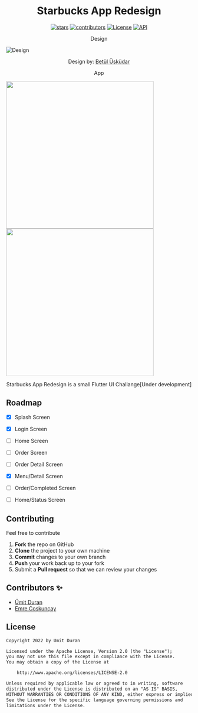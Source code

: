 <h1 align="center"> Starbucks App Redesign </h1>

<p align="center">
 <a href=""><img alt="stars" src="https://img.shields.io/github/stars/durannumit/starbucks-redesign"/></a>
 <a href=""><img alt="contributors" src="https://img.shields.io/github/contributors/durannumit/starbucks-redesign"/></a>
 <a href="https://opensource.org/licenses/Apache-2.0"><img alt="License" src="https://img.shields.io/badge/License-Apache%202.0-blue.svg"/></a>
  <a href="https://twitter.com/flutterist"><img alt="API" src="https://img.shields.io/twitter/follow/flutterist?style=social"/></a>


</p>

<p align="center">
  Design
</p>

![Design](https://github.com/durannumit/starbucks-redesign/blob/main/screenshots/design.png)
<p align="center">
  Design by: <a href="https://t.co/460gSXFNrv">Betül Üsküdar</a>
</p>

<p align="center">
  App 
</p>

<img src="https://github.com/durannumit/starbucks-redesign/blob/main/screenshots/app.png" height="400"> <img src="https://github.com/durannumit/starbucks-redesign/blob/main/screenshots/login.png" height="400">



<p align="center">
Starbucks App Redesign is a small Flutter UI Challange[Under development]
</p>


## Roadmap

 * [x] Splash Screen
 * [x] Login Screen
 * [ ] Home Screen
 * [ ] Order Screen
 * [ ] Order Detail Screen
 * [x] Menu/Detail Screen
 * [ ] Order/Completed Screen
 * [ ] Home/Status Screen


##  Contributing

Feel free to contribute

 1. **Fork** the repo on GitHub
 2. **Clone** the project to your own machine
 3. **Commit** changes to your own branch
 4. **Push** your work back up to your fork
 5. Submit a **Pull request** so that we can review your changes


## Contributors ✨


* [Ümit Duran](https://github.com/durannumit)
* [Emre Coşkunçay](https://github.com/coskuncay)


## License

```xml
Copyright 2022 by Umit Duran

Licensed under the Apache License, Version 2.0 (the "License");
you may not use this file except in compliance with the License.
You may obtain a copy of the License at

    http://www.apache.org/licenses/LICENSE-2.0

Unless required by applicable law or agreed to in writing, software
distributed under the License is distributed on an "AS IS" BASIS,
WITHOUT WARRANTIES OR CONDITIONS OF ANY KIND, either express or implied.
See the License for the specific language governing permissions and
limitations under the License.
```